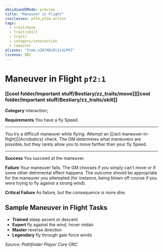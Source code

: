 ```yaml
---
obsidianUIMode: preview
title: "Maneuver in Flight"
cssclasses: pf2e,pf2e-action
tags:
  - trait/move
  - trait/skill
  - trait/
  - category/interaction
  - remaster
aliases: "Item.oZA7XBcRlIi4iPK7"
license: ORC
---
```

# Maneuver in Flight `pf2:1`

### [[cool folder/Important stuff/Bestiary/zz_traits/move]][[cool folder/Important stuff/Bestiary/zz_traits/skill]]

**Category** interaction; 




**Requirements** You have a fly Speed.

* * *

You try a difficult maneuver while flying. Attempt an [[/act maneuver-in-flight]]{Acrobatics} check. The GM determines what maneuvers are possible, but they rarely allow you to move farther than your fly Speed.

* * *

**Success** You succeed at the maneuver.

**Failure** Your maneuver fails. The GM chooses if you simply can't move or if some other detrimental effect happens. The outcome should be appropriate for the maneuver you attempted (for instance, being blown off course if you were trying to fly against a strong wind).

**Critical Failure** As failure, but the consequence is more dire.

## Sample Maneuver in Flight Tasks

*   **Trained** steep ascent or descent
*   **Expert** fly against the wind, hover midair
*   **Master** reverse direction
*   **Legendary** fly through gale force winds

*Source: Pathfinder Player Core*
*ORC*